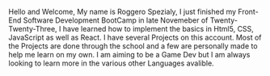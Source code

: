 Hello and Welcome, My name is Roggero Spezialy, I just finished my Front-End Software Development BootCamp in late Novemeber of Twenty-Twenty-Three, I have learned how to implement the basics in Html5, CSS, JavaScript as well as React. I have several Projects on this account.
Most of the Projects are done through the school and a few are personally made to help me learn on my own. I am aiming to be a Game Dev but I am always looking to learn more in the various other Languages avalible.
